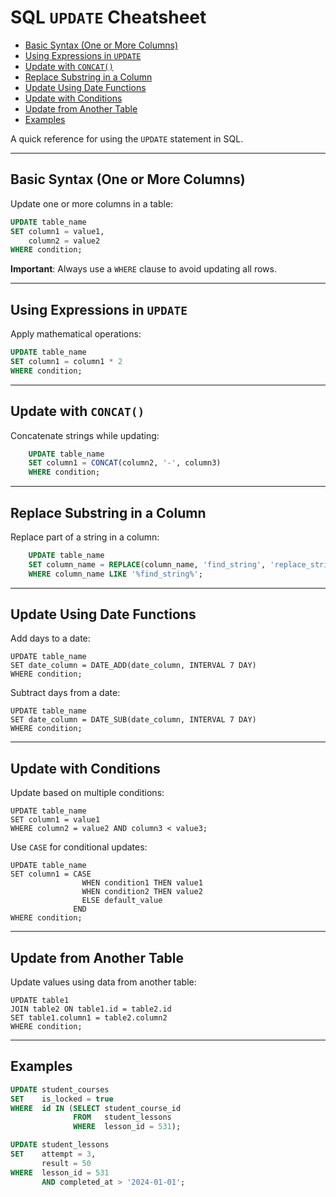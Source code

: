 # SQL `UPDATE` Cheatsheet

- [Basic Syntax (One or More Columns)](#basic-syntax-one-or-more-columns)
- [Using Expressions in `UPDATE`](#using-expressions-in-update)
- [Update with `CONCAT()`](#update-with-concat)
- [Replace Substring in a Column](#replace-substring-in-a-column)
- [Update Using Date Functions](#update-using-date-functions)
- [Update with Conditions](#update-with-conditions)
- [Update from Another Table](#update-from-another-table)
- [Examples](#examples)


A quick reference for using the `UPDATE` statement in SQL.

---

## Basic Syntax (One or More Columns)

Update one or more columns in a table:

```sql
UPDATE table_name
SET column1 = value1,
    column2 = value2
WHERE condition;
```

**Important**: Always use a `WHERE` clause to avoid updating all rows.

---

## Using Expressions in `UPDATE`

Apply mathematical operations:

```sql
UPDATE table_name
SET column1 = column1 * 2
WHERE condition;
```

---

## Update with `CONCAT()`

Concatenate strings while updating:

```sql
    UPDATE table_name
    SET column1 = CONCAT(column2, '-', column3)
    WHERE condition;
```

---

## Replace Substring in a Column

Replace part of a string in a column:

```sql
    UPDATE table_name
    SET column_name = REPLACE(column_name, 'find_string', 'replace_string')
    WHERE column_name LIKE '%find_string%';
```

---

## Update Using Date Functions

Add days to a date:

    UPDATE table_name
    SET date_column = DATE_ADD(date_column, INTERVAL 7 DAY)
    WHERE condition;

Subtract days from a date:

    UPDATE table_name
    SET date_column = DATE_SUB(date_column, INTERVAL 7 DAY)
    WHERE condition;

---

## Update with Conditions

Update based on multiple conditions:

    UPDATE table_name
    SET column1 = value1
    WHERE column2 = value2 AND column3 < value3;

Use `CASE` for conditional updates:

    UPDATE table_name
    SET column1 = CASE
                    WHEN condition1 THEN value1
                    WHEN condition2 THEN value2
                    ELSE default_value
                  END
    WHERE condition;

---

## Update from Another Table

Update values using data from another table:

    UPDATE table1
    JOIN table2 ON table1.id = table2.id
    SET table1.column1 = table2.column2
    WHERE condition;

---


## Examples

```sql
UPDATE student_courses
SET    is_locked = true
WHERE  id IN (SELECT student_course_id
              FROM   student_lessons
              WHERE  lesson_id = 531);
```

```sql
UPDATE student_lessons
SET    attempt = 3,
       result = 50
WHERE  lesson_id = 531
       AND completed_at > '2024-01-01'; 
```

```sql

```

```sql

```

```sql

```

```sql

```

```sql

```

```sql

```
